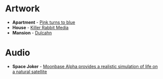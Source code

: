 # Artwork
- **Apartment** - [Pink turns to blue](https://www.reddit.com/user/Pink_turns_to_blue/)
- **House** - [Killer Rabbit Media](https://www.reddit.com/user/KillerRabbitMedia/)
- **Mansion** - [Dulcahn](https://www.artstation.com/dulcahn)

# Audio
- **Space Joker** - [Moonbase Alpha provides a realistic simulation of life on a natural satellite](https://www.youtube.com/watch?v=Hv6RbEOlqRo)